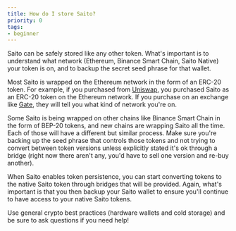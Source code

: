 ```yaml
---
title: How do I store Saito?
priority: 0
tags:
- beginner
---
```


Saito can be safely stored like any other token. What's important is to understand what network (Ethereum, Binance Smart Chain, Saito Native) your token is on, and to backup the secret seed phrase for that wallet.

Most Saito is wrapped on the Ethereum network in the form of an ERC-20 token. For example, if you purchased from [Uniswap](https://org.saito.tech/saito-ido-guide/), you purchased Saito as an ERC-20 token on the Ethereum network. If you purchase on an exchange like [Gate](https://www.gate.io/trade/SAITO_USDT), they will tell you what kind of network you're on.

Some Saito is being wrapped on other chains like Binance Smart Chain in the form of BEP-20 tokens, and new chains are wrapping Saito all the time. Each of those will have a different but similar process. Make sure you're backing up the seed phrase that controls those tokens and not trying to convert between token versions unless explicitly stated it's ok through a bridge (right now there aren't any, you'd have to sell one version and re-buy another).

When Saito enables token persistence, you can start converting tokens to the native Saito token through bridges that will be provided. Again, what's important is that you then backup your Saito wallet to ensure you'll continue to have access to your native Saito tokens.

Use general crypto best practices (hardware wallets and cold storage) and be sure to ask questions if you need help!

